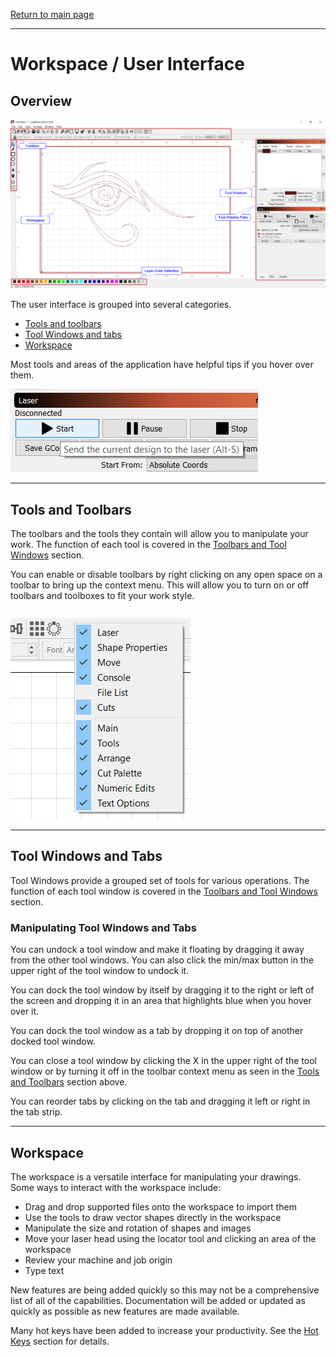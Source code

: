 [Return to main page](README.md)

----

# Workspace / User Interface

## Overview

![User Interface](/img/Desktop.png)

The user interface is grouped into several categories. 

* [Tools and toolbars](#toolbars)
* [Tool Windows and tabs](#toolboxes)
* [Workspace](#workspace)

Most tools and areas of the application have helpful tips if you hover over them. 

![ToolTips](/img/ToolTip.PNG)

<a name="toolbars"></a>

----

## Tools and Toolbars

The toolbars and the tools they contain will allow you to manipulate your work. The function of each tool is covered in the [Toolbars and Tool Windows](Toolbars.md) section.

You can enable or disable toolbars by right clicking on any open space on a toolbar to bring up the context menu. This will allow you to turn on or off toolbars and toolboxes to fit your work style.

![Toolbars](/img/Toolbars.PNG)

<a name="toolboxes"></a>

----

## Tool Windows and Tabs

Tool Windows provide a grouped set of tools for various operations. The function of each tool window is covered in the [Toolbars and Tool Windows](Toolbars.md) section.

### Manipulating Tool Windows and Tabs

You can undock a tool window and make it floating by dragging it away from the other tool windows. You can also click the min/max button in the upper right of the tool window to undock it.

You can dock the tool window by itself by dragging it to the right or left of the screen and dropping it in an area that highlights blue when you hover over it.

You can dock the tool window as a tab by dropping it on top of another docked tool window.

You can close a tool window by clicking the X in the upper right of the tool window or by turning it off in the toolbar context menu as seen in the [Tools and Toolbars](#toolbars) section above.

You can reorder tabs by clicking on the tab and dragging it left or right in the tab strip.


-----

## Workspace

The workspace is a versatile interface for manipulating your drawings. Some ways to interact with the workspace include:

* Drag and drop supported files onto the workspace to import them
* Use the tools to draw vector shapes directly in the workspace
* Manipulate the size and rotation of shapes and images
* Move your laser head using the locator tool and clicking an area of the workspace
* Review your machine and job origin
* Type text

New features are being added quickly so this may not be a comprehensive list of all of the capabilities. Documentation will be added or updated as quickly as possible as new features are made available.

Many hot keys have been added to increase your productivity. See the [Hot Keys](HotKeys.md) section for details.

